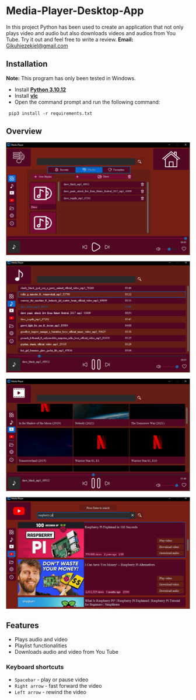 # **Media-Player-Desktop-App**
In this project Python has been used to create an application that not only plays video and audio but also downloads videos and audios from You Tube. Try it out and feel free to write a review.
**Email:** Gikuhiezekiel@gmail.com

## **Installation**
**Note:** This program has only been tested in Windows.
- Install **[Python 3.10.12](https://www.python.org/downloads/release/python-31012/)**
- Install **[vlc](https://get.videolan.org/vlc/3.0.18/win64/vlc-3.0.18-win64.exe)**
- Open the command prompt and run the following command:
 ``` 
  pip3 install -r requirements.txt 
  ```

## **Overview**
![Home](Screenshots/playlist.PNG)

![Music](Screenshots/songs.PNG)

![Video](Screenshots/videos.PNG)

![You Tube](Screenshots/youtube.PNG)

## **Features**
- Plays audio and video
- Playlist functionalities
- Downloads audio and video from You Tube

### Keyboard shortcuts
- ` Spacebar ` - play or pause video
- ` Right arrow ` - fast forward the video 
- ` Left arrow ` - rewind the video